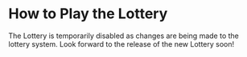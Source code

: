 # How to Play the Lottery

The Lottery is temporarily disabled as changes are being made to the lottery system. Look forward to the release of the new Lottery soon!

